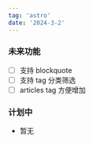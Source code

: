 ```yaml
---
tag: 'astro'
date: '2024-3-2'
---
```


### 未来功能

- [ ] 支持 blockquote
- [ ] 支持 tag 分类筛选
- [ ] articles tag 方便增加

### 计划中

- 暂无
